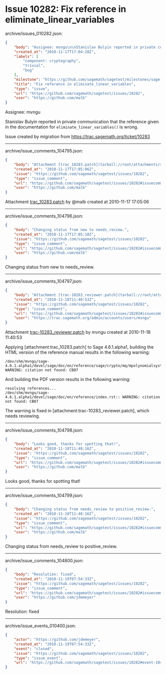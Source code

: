 # Issue 10282: Fix reference in eliminate_linear_variables

archive/issues_010282.json:
```json
{
    "body": "Assignee: mvngu\n\nStanislav Bulyin reported in private communication that the reference given in the documentation for `eliminate_linear_variables()` is wrong.\n\nIssue created by migration from https://trac.sagemath.org/ticket/10283\n\n",
    "created_at": "2010-11-17T17:04:28Z",
    "labels": [
        "component: cryptography",
        "trivial",
        "bug"
    ],
    "milestone": "https://github.com/sagemath/sagetest/milestones/sage-4.6.1",
    "title": "Fix reference in eliminate_linear_variables",
    "type": "issue",
    "url": "https://github.com/sagemath/sagetest/issues/10282",
    "user": "https://github.com/malb"
}
```
Assignee: mvngu

Stanislav Bulyin reported in private communication that the reference given in the documentation for `eliminate_linear_variables()` is wrong.

Issue created by migration from https://trac.sagemath.org/ticket/10283





---

archive/issue_comments_104795.json:
```json
{
    "body": "Attachment [trac_10283.patch](tarball://root/attachments/some-uuid/ticket10283/trac_10283.patch) by @malb created at 2010-11-17 17:05:06",
    "created_at": "2010-11-17T17:05:06Z",
    "issue": "https://github.com/sagemath/sagetest/issues/10282",
    "type": "issue_comment",
    "url": "https://github.com/sagemath/sagetest/issues/10282#issuecomment-104795",
    "user": "https://github.com/malb"
}
```

Attachment [trac_10283.patch](tarball://root/attachments/some-uuid/ticket10283/trac_10283.patch) by @malb created at 2010-11-17 17:05:06



---

archive/issue_comments_104796.json:
```json
{
    "body": "Changing status from new to needs_review.",
    "created_at": "2010-11-17T17:05:18Z",
    "issue": "https://github.com/sagemath/sagetest/issues/10282",
    "type": "issue_comment",
    "url": "https://github.com/sagemath/sagetest/issues/10282#issuecomment-104796",
    "user": "https://github.com/malb"
}
```

Changing status from new to needs_review.



---

archive/issue_comments_104797.json:
```json
{
    "body": "Attachment [trac-10283_reviewer.patch](tarball://root/attachments/some-uuid/ticket10283/trac-10283_reviewer.patch) by mvngu created at 2010-11-18 11:40:53\n\nApplying [attachment:trac_10283.patch] to Sage 4.6.1.alpha1, building the HTML version of the reference manual results in the following warning:\n\n\n```\n/dev/shm/mvngu/sage-4.6.1.alpha1/devel/sage/doc/en/reference/sage/crypto/mq/mpolynomialsystem.rst:: WARNING: citation not found: CB07\n```\n\n\nAnd building the PDF version results in the following warning:\n\n\n```\nresolving references...\n/dev/shm/mvngu/sage-4.6.1.alpha1/devel/sage/doc/en/reference/index.rst:: WARNING: citation not found: CB07\n```\n\n\nThe warning is fixed in [attachment:trac-10283_reviewer.patch], which needs reviewing.",
    "created_at": "2010-11-18T11:40:53Z",
    "issue": "https://github.com/sagemath/sagetest/issues/10282",
    "type": "issue_comment",
    "url": "https://github.com/sagemath/sagetest/issues/10282#issuecomment-104797",
    "user": "https://trac.sagemath.org/admin/accounts/users/mvngu"
}
```

Attachment [trac-10283_reviewer.patch](tarball://root/attachments/some-uuid/ticket10283/trac-10283_reviewer.patch) by mvngu created at 2010-11-18 11:40:53

Applying [attachment:trac_10283.patch] to Sage 4.6.1.alpha1, building the HTML version of the reference manual results in the following warning:


```
/dev/shm/mvngu/sage-4.6.1.alpha1/devel/sage/doc/en/reference/sage/crypto/mq/mpolynomialsystem.rst:: WARNING: citation not found: CB07
```


And building the PDF version results in the following warning:


```
resolving references...
/dev/shm/mvngu/sage-4.6.1.alpha1/devel/sage/doc/en/reference/index.rst:: WARNING: citation not found: CB07
```


The warning is fixed in [attachment:trac-10283_reviewer.patch], which needs reviewing.



---

archive/issue_comments_104798.json:
```json
{
    "body": "Looks good, thanks for spotting that!",
    "created_at": "2010-11-18T11:48:16Z",
    "issue": "https://github.com/sagemath/sagetest/issues/10282",
    "type": "issue_comment",
    "url": "https://github.com/sagemath/sagetest/issues/10282#issuecomment-104798",
    "user": "https://github.com/malb"
}
```

Looks good, thanks for spotting that!



---

archive/issue_comments_104799.json:
```json
{
    "body": "Changing status from needs_review to positive_review.",
    "created_at": "2010-11-18T11:48:16Z",
    "issue": "https://github.com/sagemath/sagetest/issues/10282",
    "type": "issue_comment",
    "url": "https://github.com/sagemath/sagetest/issues/10282#issuecomment-104799",
    "user": "https://github.com/malb"
}
```

Changing status from needs_review to positive_review.



---

archive/issue_comments_104800.json:
```json
{
    "body": "Resolution: fixed",
    "created_at": "2010-11-19T07:54:33Z",
    "issue": "https://github.com/sagemath/sagetest/issues/10282",
    "type": "issue_comment",
    "url": "https://github.com/sagemath/sagetest/issues/10282#issuecomment-104800",
    "user": "https://github.com/jdemeyer"
}
```

Resolution: fixed



---

archive/issue_events_010400.json:
```json
{
    "actor": "https://github.com/jdemeyer",
    "created_at": "2010-11-19T07:54:33Z",
    "event": "closed",
    "issue": "https://github.com/sagemath/sagetest/issues/10282",
    "type": "issue_event",
    "url": "https://github.com/sagemath/sagetest/issues/10282#event-10400"
}
```
